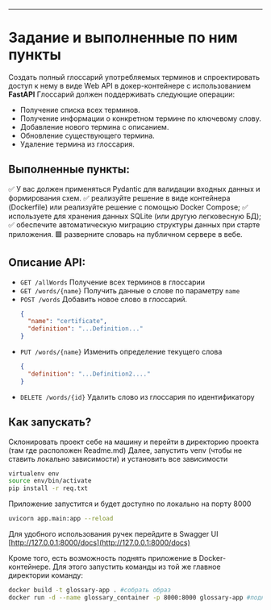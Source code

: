 ---

# Задание и выполненные по ним пункты

Создать полный глоссарий употребляемых терминов и спроектировать доступ к нему в виде  Web API в докер-контейнере с использованием **FastAPI**
Глоссарий должен поддерживать следующие операции:
- Получение списка всех терминов.
- Получение информации о конкретном термине по ключевому слову.
- Добавление нового термина с описанием.
- Обновление существующего термина.
- Удаление термина из глоссария.

## Выполненные пункты:
✅ У вас должен применяться Pydantic для валидации входных данных и формирования схем. 
✅ реализуйте  решение в виде контейнера (Dockerfile) или реализуйте решение с помощью Docker Compose; 
✅ используете для хранения данных  SQLite (или другую легковесную БД);
✅ обеспечите автоматическую миграцию структуры данных при старте приложения. 
🟩 разверните словарь на публичном сервере в вебе. 

## Описание API:

- `GET /allWords`  Получение всех терминов в глоссарии
- `GET /words/{name}` Получить данные о слове по параметру `name`
- `POST /words`  Добавить новое слово в глоссарий.
   ```json
   {
     "name": "certificate",
     "definition": "...Definition..."
   }
   ```
- `PUT /words/{name}` Изменить определение текущего слова  
   ```json
   {
     "definition": "...Definition2...."
   }
   ```
- `DELETE /words/{id}` Удалить слово из глоссария по идентификатору

## Как запускать?

Склонировать проект себе на машину и перейти в директорию проекта (там где расположен Readme.md)
Далее, запустить venv (чтобы не ставить локально зависимости) и установить все зависимости
   ```bash
   virtualenv env
   source env/bin/activate
   pip install -r req.txt
   ```
Приложение запустится и будет доступно по локально на порту 8000
   ```bash
   uvicorn app.main:app --reload
   ```

Для удобного использования ручек перейдите в Swagger UI [http://127.0.0.1:8000/docs](http://127.0.0.1:8000/docs)

Кроме того, есть возможность поднять приложение в Docker-контейнере. Для этого запустить команды из той же главное директории команду:
   ```bash
   docker build -t glossary-app . #собрать образ
   docker run -d --name glossary_container -p 8000:8000 glossary-app #поднять контейнер с приложением
   ```
